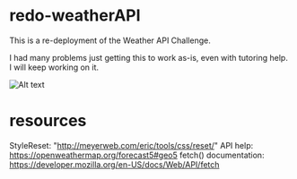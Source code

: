 # redo-weatherAPI
This is a re-deployment of the Weather API Challenge.  

I had many problems just getting this to work as-is, even with tutoring help.  I will keep working on it.



![Alt text](../../Downloads/Weather-API%20(1).png)

# resources
StyleReset: "http://meyerweb.com/eric/tools/css/reset/"
API help: https://openweathermap.org/forecast5#geo5
fetch() documentation:  https://developer.mozilla.org/en-US/docs/Web/API/fetch
